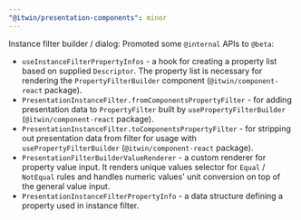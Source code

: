 ```yaml
---
"@itwin/presentation-components": minor
---
```


Instance filter builder / dialog: Promoted some `@internal` APIs to `@beta`:

- `useInstanceFilterPropertyInfos` - a hook for creating a property list based on supplied `Descriptor`. The property list is necessary for rendering the `PropertyFilterBuilder` component (`@itwin/component-react` package).
- `PresentationInstanceFilter.fromComponentsPropertyFilter` - for adding presentation data to `PropertyFilter` built by `usePropertyFilterBuilder` (`@itwin/component-react` package).
- `PresentationInstanceFilter.toComponentsPropertyFilter` - for stripping out presentation data from filter for usage with `usePropertyFilterBuilder` (`@itwin/component-react` package).
- `PresentationFilterBuilderValueRenderer` - a custom renderer for property value input. It renders unique values selector for `Equal` / `NotEqual` rules and handles numeric values' unit conversion on top of the general value input.
- `PresentationInstanceFilterPropertyInfo` - a data structure defining a property used in instance filter.
